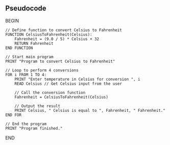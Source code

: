 ## Pseudocode
BEGIN

    // Define function to convert Celsius to Fahrenheit
    FUNCTION CelsiusToFahrenheit(Celsius):
        Fahrenheit = (9.0 / 5) * Celsius + 32
        RETURN Fahrenheit
    END FUNCTION

    // Start main program
    PRINT "Program to convert Celsius to Fahrenheit"

    // Loop to perform 4 conversions
    FOR i FROM 1 TO 4:
        PRINT "Enter temperature in Celsius for conversion ", i
        READ Celsius // Get Celsius input from the user

        // Call the conversion function
        Fahrenheit = CelsiusToFahrenheit(Celsius)

        // Output the result
        PRINT Celsius, " Celsius is equal to ", Fahrenheit, " Fahrenheit."
    END FOR

    // End the program
    PRINT "Program finished."

END